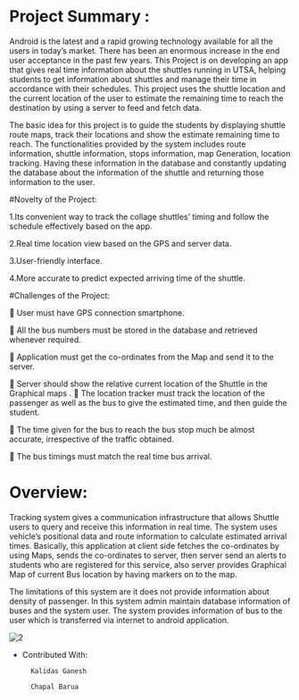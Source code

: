 # Project Summary :

Android is the latest and a rapid growing technology available for all the users in today’s market. There has been an enormous increase in the end user acceptance in the past few years. This Project is on developing an app that gives real time information about the shuttles running in UTSA, helping students to get information about shuttles and manage their time in accordance with their schedules. This project uses the shuttle location and the current location of the user to estimate the remaining time to reach the destination by using a server to feed and fetch data. 
    	
The basic idea for this project is to guide the students by displaying shuttle route maps, track their locations and show the estimate remaining time to reach. The functionalities provided by the system includes route information, shuttle information, stops information, map Generation, location tracking. Having these information in the database and constantly updating the database about the information of the shuttle and returning those information to the user.

#Novelty of the Project:

1.Its convenient way to track the collage shuttles’ timing and follow the schedule effectively based on the app.

2.Real time location view based on the GPS and server data.

3.User-friendly interface.

4.More accurate to predict expected arriving time of the shuttle.


#Challenges of the Project:

	User must have GPS connection smartphone.

	All the bus numbers must be stored in the database and retrieved whenever required.

	Application must get the co-ordinates from the Map and send it to the server.

	Server should show the relative current location of the Shuttle in the Graphical maps
. 
	The location tracker must track the location of the passenger as well as the bus to give the estimated time, and then guide the
student.

	The time given for the bus to reach the bus stop much be almost accurate, irrespective of the traffic obtained.

	The bus timings must match the real time bus arrival.


# Overview:

Tracking system gives a communication infrastructure that allows Shuttle users to query and receive this information in real time. 
The system uses vehicle’s positional data and route information to calculate estimated arrival times. Basically, this application at client side fetches the co-ordinates by using Maps, sends the co-ordinates to server, then server send an alerts to students who are registered for this service, also server provides Graphical Map of current Bus location by having markers on to the map.


The limitations of this system are it does not provide information about density of passenger. In this system admin maintain database information of buses and the system user. The system provides information of bus to the user which is transferred via internet to android application.


![2](https://cloud.githubusercontent.com/assets/14539985/14408741/3c5dc314-fec6-11e5-9413-f3bae870cd39.png)



* Contributed With:

        Kalidas Ganesh

        Chapal Barua



